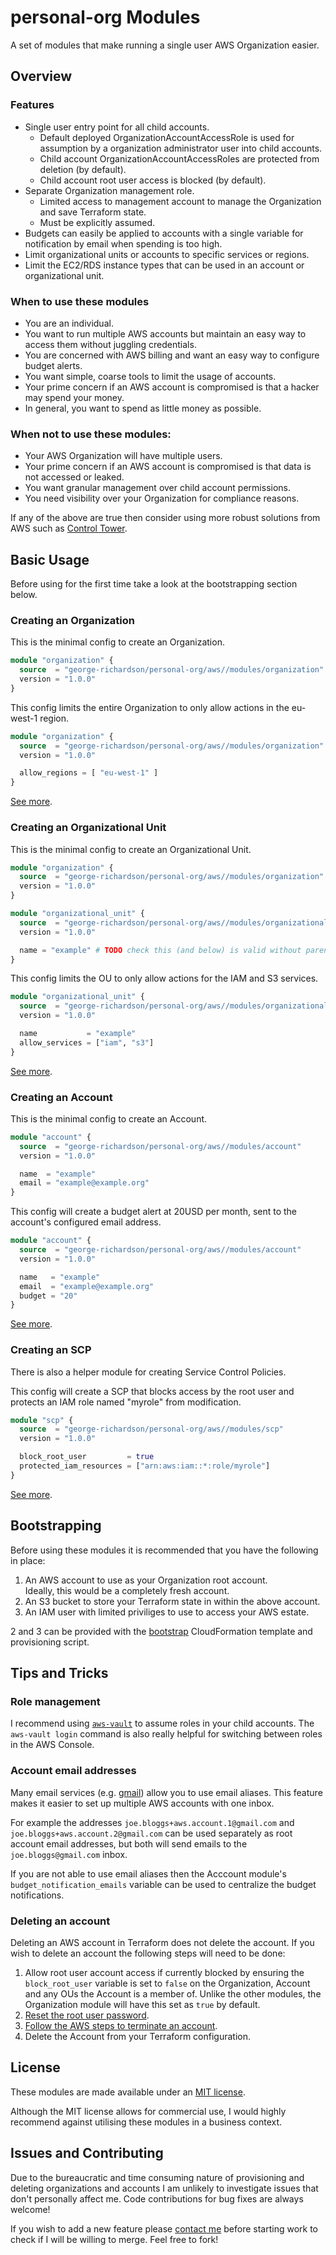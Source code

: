 # personal-org Modules

A set of modules that make running a single user AWS Organization easier.

## Overview

### Features

* Single user entry point for all child accounts.
  * Default deployed OrganizationAccountAccessRole is used for assumption by a organization administrator user into child accounts.
  * Child account OrganizationAccountAccessRoles are protected from deletion (by default).
  * Child account root user access is blocked (by default).
* Separate Organization management role.
  * Limited access to management account to manage the Organization and save Terraform state.
  * Must be explicitly assumed.
* Budgets can easily be applied to accounts with a single variable for notification by email when spending is too high.
* Limit organizational units or accounts to specific services or regions.
* Limit the EC2/RDS instance types that can be used in an account or organizational unit.

### When to use these modules

* You are an individual.
* You want to run multiple AWS accounts but maintain an easy way to access them without juggling credentials.
* You are concerned with AWS billing and want an easy way to configure budget alerts.
* You want simple, coarse tools to limit the usage of accounts.
* Your prime concern if an AWS account is compromised is that a hacker may spend your money.
* In general, you want to spend as little money as possible.

### When not to use these modules: 

* Your AWS Organization will have multiple users.
* Your prime concern if an AWS account is compromised is that data is not accessed or leaked.
* You want granular management over child account permissions. 
* You need visibility over your Organization for compliance reasons.

If any of the above are true then consider using more robust solutions from AWS 
such as [Control Tower](https://aws.amazon.com/controltower/).

## Basic Usage

Before using for the first time take a look at the bootstrapping section below.

### Creating an Organization

This is the minimal config to create an Organization.

```terraform
module "organization" {
  source  = "george-richardson/personal-org/aws//modules/organization"
  version = "1.0.0"
}
```

This config limits the entire Organization to only allow actions in the eu-west-1 region.

```terraform
module "organization" {
  source  = "george-richardson/personal-org/aws//modules/organization"
  version = "1.0.0"

  allow_regions = [ "eu-west-1" ]
}
```

[See more](./modules/organization/README.md).

### Creating an Organizational Unit

This is the minimal config to create an Organizational Unit.

```terraform
module "organization" {
  source  = "george-richardson/personal-org/aws//modules/organization"
  version = "1.0.0"
}

module "organizational_unit" {
  source  = "george-richardson/personal-org/aws//modules/organizational_unit"
  version = "1.0.0"

  name = "example" # TODO check this (and below) is valid without parent
}
```

This config limits the OU to only allow actions for the IAM and S3 services. 

```terraform
module "organizational_unit" {
  source  = "george-richardson/personal-org/aws//modules/organizational_unit"
  version = "1.0.0"

  name           = "example"
  allow_services = ["iam", "s3"]
}
```

[See more](./modules/organizational_unit/README.md).

### Creating an Account

This is the minimal config to create an Account.

```terraform
module "account" {
  source  = "george-richardson/personal-org/aws//modules/account"
  version = "1.0.0"

  name  = "example"
  email = "example@example.org"
}
```

This config will create a budget alert at 20USD per month, sent to the account's configured email address.

```terraform
module "account" {
  source  = "george-richardson/personal-org/aws//modules/account"
  version = "1.0.0"

  name   = "example"
  email  = "example@example.org"
  budget = "20"
}
```

[See more](./modules/account/README.md).

### Creating an SCP

There is also a helper module for creating Service Control Policies.

This config will create a SCP that blocks access by the root user and protects an IAM role named "myrole" from modification. 

```terraform
module "scp" {
  source  = "george-richardson/personal-org/aws//modules/scp"
  version = "1.0.0"

  block_root_user         = true
  protected_iam_resources = ["arn:aws:iam::*:role/myrole"]
}
```

[See more](./modules/scp/README.md).

## Bootstrapping

Before using these modules it is recommended that you have the following in place:

1. An AWS account to use as your Organization root account.  
   Ideally, this would be a completely fresh account.
1. An S3 bucket to store your Terraform state in within the above account.
1. An IAM user with limited priviliges to use to access your AWS estate. 

2 and 3 can be provided with the [bootstrap](./bootstrap/) CloudFormation template and provisioning script.

## Tips and Tricks

### Role management

I recommend using [`aws-vault`](https://github.com/99designs/aws-vault) to assume roles in your child accounts. The `aws-vault login` command is also really helpful for switching between roles in the AWS Console.

### Account email addresses

Many email services (e.g. [gmail](https://support.google.com/a/users/answer/9308648?hl=en)) allow you to use email aliases. This feature makes it easier to set up multiple AWS accounts with one inbox. 

For example the addresses `joe.bloggs+aws.account.1@gmail.com` and `joe.bloggs+aws.account.2@gmail.com` can be used separately as root account email addresses, but both will send emails to the `joe.bloggs@gmail.com` inbox.

If you are not able to use email aliases then the Acccount module's `budget_notification_emails` variable can be used to centralize the budget notifications. 

### Deleting an account

Deleting an AWS account in Terraform does not delete the account. If you wish to delete an account the following steps will need to be done: 

1. Allow root user account access if currently blocked by ensuring the `block_root_user` variable is set to `false` on the Organization, Account and any OUs the Account is a member of. Unlike the other modules, the Organization module will have this set as `true` by default.
1. [Reset the root user password](https://docs.aws.amazon.com/IAM/latest/UserGuide/id_credentials_access-keys_retrieve.html).
1. [Follow the AWS steps to terminate an account](https://aws.amazon.com/premiumsupport/knowledge-center/close-aws-account/).
1. Delete the Account from your Terraform configuration.

## License

These modules are made available under an [MIT license](./LICENSE.md). 

Although the MIT license allows for commercial use, I would highly recommend against utilising these modules in a business context.

## Issues and Contributing

Due to the bureaucratic and time consuming nature of provisioning and deleting organizations and 
accounts I am unlikely to investigate issues that don't personally affect me. Code contributions for bug fixes are always welcome!

If you wish to add a new feature please [contact me](https://gjhr.me/contact.html) before starting work to check if I will be willing to merge. Feel free to fork!
